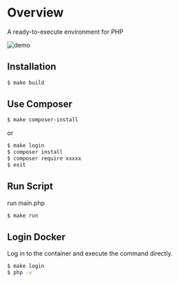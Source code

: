# Overview
A ready-to-execute environment for PHP 

![demo](https://raw.githubusercontent.com/wiki/tai-sho/docker-php-cli/image/php-cli.gif)

## Installation
```bash
$ make build
```
## Use Composer
```bash
$ make composer-install
```
or
```bash
$ make login
$ composer install
$ composer require xxxxx
$ exit
```

## Run Script
run main.php
```bash
$ make run
```

## Login Docker
Log in to the container and execute the command directly.
```bash
$ make login
$ php -v
```
